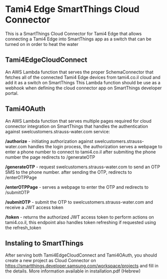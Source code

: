 # Tami4 Edge SmartThings Cloud Connector
This is a SmartThings Cloud Connector for Tami4 Edge that allows connecting a Tami4 Edge into SmartThings app as a switch that can be turned on in order to heat the water

## Tami4EdgeCloudConnect
An AWS Lambda function that serves the proper SchemaConnector that fetches all of the connected Tami4 Edge devices from tami4.co.il cloud and add it as a switch on SmartThings
This Lambda function should be use as a webhook when defining the cloud connector app on SmartThings developer portal.

## Tami4OAuth
An AWS Lambda function that serves multiple pages required for cloud connector integration on SmartThings that handles the authentication against swelcustomers.strauss-water.com service:

**/authorize** - initiating authorization against swelcustomers.strauss-water.com handles the login process, the authorization serves a webpage to enter a phone number to connect to tami4.co.il after submiting the phone number the page redirects to /generateOTP

**/generateOTP** - request swelcustomers.strauss-water.com to send an OTP SMS to the phone number. after sending the OTP, redirects to /enterOTPPage

**/enterOTPPage** - serves a webpage to enter the OTP and redirects to /submitOTP

**/submitOTP** - submit the OTP to swelcustomers.strauss-water.com and receive a JWT access token

**/token** - returns the authorized JWT access token to perform actions on tami4.co.il, this endpoint also handles token refreshing if requested using the refresh_token

## Instaling to SmartThings
After serving both Tami4EdgeCloudConnect and Tami4OAuth, you should create a new project as Cloud Connector on https://smartthings.developer.samsung.com/workspace/projects and fill in the details.
More information available in installation.pdf (Hebrew)
